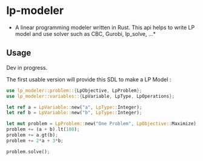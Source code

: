# lp-modeler
* A linear programming modeler written in Rust. This api helps to write LP model and use solver such as CBC, Gurobi, lp\_solve, ...*

## Usage
Dev in progress.


The first usable version will provide this SDL to make a LP Model :
```rust
use lp_modeler::problem::{LpObjective, LpProblem};
use lp_modeler::variables::{LpVariable, LpType, LpOperations};

let ref a = LpVariable::new("a", LpType::Integer);
let ref b = LpVariable::new("b", LpType::Integer);

let mut problem = LpProblem::new("One Problem", LpObjective::Maximize);
problem += (a + b).lt(100);
problem += a.gt(b);
problem += 2*a + 3*b;

problem.solve();
```
